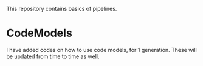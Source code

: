 This repository contains basics of pipelines. 

# CodeModels
I have added codes on how to use code models, for 1 generation. These will be updated from time to time as well.
